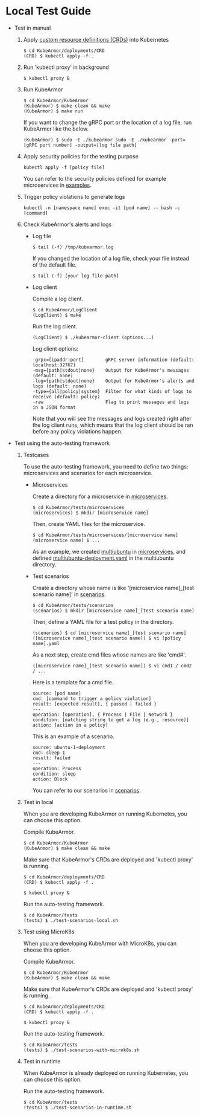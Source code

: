 # Local Test Guide

*  Test in manual
    1. Apply [custom resource definitions (CRDs)](../deployments/CRD) into Kubernetes

        ```text
        $ cd KubeArmor/deployments/CRD
        (CRD) $ kubectl apply -f .
        ```

    2. Run 'kubectl proxy' in background

        ```text
        $ kubectl proxy &
        ```

    3. Run KubeArmor

        ```text
        $ cd KubeArmor/KubeArmor
        (KubeArmor) $ make clean && make
        (KubeArmor) $ make run
        ```

        If you want to change the gRPC port or the location of a log file, run KubeArmor like the below.

        ```text
        (KubeArmor) $ sudo -E ./kubearmor sudo -E ./kubearmor -port=[gRPC port number] -output=[log file path]
        ```

    4. Apply security policies for the testing purpose

        ```text
        kubectl apply -f [policy file]
        ```

        You can refer to the security policies defined for example microservices in [examples](../examples).

    5. Trigger policy violations to generate logs

        ```text
        kubectl -n [namespace name] exec -it [pod name] -- bash -c [command]
        ```

    6. Check KubeArmor's alerts and logs
        - Log file

            ```text
            $ tail (-f) /tmp/kubearmor.log
            ```

            If you changed the location of a log file, check your file instead of the default file.

            ```text
            $ tail (-f) [your log file path]
            ```

        - Log client

            Compile a log client.

            ```text
            $ cd KubeArmor/LogClient
            (LogClient) $ make
            ```

            Run the log client.

            ```text
            (LogClient) $ ./kubearmor-client (options...)
            ```

            Log client options:

            ```text
            -grpc=[ipaddr:port]        gRPC server information (default: localhost:32767)
            -msg={path|stdout|none}    Output for KubeArmor's messages (default: none)
            -log={path|stdout|none}    Output for KubeArmor's alerts and logs (default: none)
            -type={all|policy|system}  Filter for what kinds of logs to receive (default: policy)
            -raw                       Flag to print messages and logs in a JSON format
            ```

            Note that you will see the messages and logs created right after the log client runs, which means that the log client should be ran before any policy violations happen.

*  Test using the auto-testing framework

    1. Testcases

        To use the auto-testing framework, you need to define two things: microservices and scenarios for each microservice.

        - Microservices

            Create a directory for a microservice in [microservices](../tests/microservices).

            ```text
            $ cd KubeArmor/tests/microservices
            (microservices) $ mkdir [microservice name]
            ```

            Then, create YAML files for the microservice.

            ```text
            $ cd KubeArmor/tests/microservices/[microservice name]
            (microservice name) $ ...
            ```

            As an example, we created [multiubuntu](../tests/microservices/multiubuntu) in [microservices](../tests/microservices), and defined [multiubuntu-deployment.yaml](../tests/microservices/multiubuntu/multiubuntu-deployment.yaml) in the multiubuntu directory.

        - Test scenarios

            Create a directory whose name is like '[microservice name]_[test scenario name]' in [scenarios](../tests/scenarios).
            
            ```text
            $ cd KubeArmor/tests/scenarios
            (scenarios) $ mkdir [microservice name]_[test scenario name]
            ```
            
            Then, define a YAML file for a test policy in the directory.
            
            ```text
            (scenarios) $ cd [microservice name]_[test scenario name]
            ([microservice name]_[test scenario name]) $ vi [policy name].yaml
            ```

            As a next step, create cmd files whose names are like 'cmd#'.
            
            ```text
            ([microservice name]_[test scenario name]) $ vi cmd1 / cmd2 / ...
            ```
            
            Here is a template for a cmd file.

            ```text
            source: [pod name]
            cmd: [command to trigger a policy violation]
            result: [expected result], { passed | failed }
            ---
            operation: [operation], { Process | File | Network }
            condition: [matching string to get a log (e.g., resource)]
            action: [action in a policy]
            ```

            This is an example of a scenario.

            ```text
            source: ubuntu-1-deployment
            cmd: sleep 1
            result: failed
            ---
            operation: Process
            condition: sleep
            action: Block
            ```

            You can refer to our scenarios in [scenarios](../tests/scenarios).

    2. Test in local

        When you are developing KubeArmor on running Kubernetes, you can choose this option.

        Compile KubeArmor.

        ```text
        $ cd KubeArmor/KubeArmor
        (KubeArmor) $ make clean && make
        ```

        Make sure that KubeArmor's CRDs are deployed and 'kubectl proxy' is running.

        ```text
        $ cd KubeArmor/deployments/CRD
        (CRD) $ kubectl apply -f .
        ```

        ```text
        $ kubectl proxy &
        ```

        Run the auto-testing framework.

        ```text
        $ cd KubeArmor/tests
        (tests) $ ./test-scenarios-local.sh
        ```

    3. Test using MicroK8s

        When you are developing KubeArmor with MicroK8s, you can choose this option.

        Compile KubeArmor.

        ```text
        $ cd KubeArmor/KubeArmor
        (KubeArmor) $ make clean && make
        ```

        Make sure that KubeArmor's CRDs are deployed and 'kubectl proxy' is running.

        ```text
        $ cd KubeArmor/deployments/CRD
        (CRD) $ kubectl apply -f .
        ```

        ```text
        $ kubectl proxy &
        ```

        Run the auto-testing framework.

        ```text
        $ cd KubeArmor/tests
        (tests) $ ./test-scenarios-with-microk8s.sh
        ```

    4. Test in runtime

        When KubeArmor is already deployed on running Kubernetes, you can choose this option.

        Run the auto-testing framework.

        ```text
        $ cd KubeArmor/tests
        (tests) $ ./test-scenarios-in-runtime.sh
        ```
